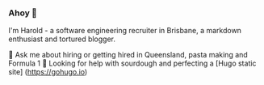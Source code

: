 ### Ahoy 👋

I'm Harold - a software engineering recruiter in Brisbane, a markdown enthusiast and tortured blogger.

💬 Ask me about hiring or getting hired in Queensland, pasta making and Formula 1
🤔 Looking for help with sourdough and perfecting a [Hugo static site] (https://gohugo.io)

<!--
**theharold9000/theharold9000** is a ✨ _special_ ✨ repository because its `README.md` (this file) appears on your GitHub profile.

Here are some ideas to get you started:

- 🔭 I’m currently working on ...
- 🤔 I’m looking for help with ...
- 💬 Ask me about ...
- 📫 How to reach me: ...
- 😄 Pronouns: ...
- ⚡ Fun fact: ...
-->
